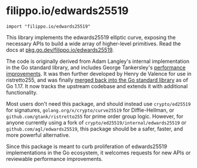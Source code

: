 # filippo.io/edwards25519

```
import "filippo.io/edwards25519"
```

This library implements the edwards25519 elliptic curve, exposing the necessary APIs to build a wide array of higher-level primitives.
Read the docs at [pkg.go.dev/filippo.io/edwards25519](https://pkg.go.dev/filippo.io/edwards25519).

The code is originally derived from Adam Langley's internal implementation in the Go standard library, and includes George Tankersley's [performance improvements](https://golang.org/cl/71950). It was then further developed by Henry de Valence for use in ristretto255, and was finally [merged back into the Go standard library](https://golang.org/cl/276272) as of Go 1.17. It now tracks the upstream codebase and extends it with additional functionality.

Most users don't need this package, and should instead use `crypto/ed25519` for signatures, `golang.org/x/crypto/curve25519` for Diffie-Hellman, or `github.com/gtank/ristretto255` for prime order group logic. However, for anyone currently using a fork of `crypto/ed25519/internal/edwards25519` or `github.com/agl/edwards25519`, this package should be a safer, faster, and more powerful alternative.

Since this package is meant to curb proliferation of edwards25519 implementations in the Go ecosystem, it welcomes requests for new APIs or reviewable performance improvements.
